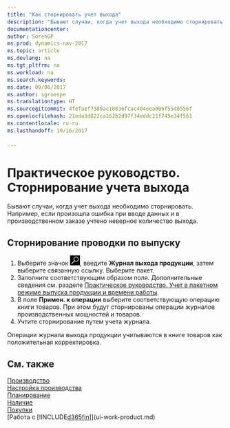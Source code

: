 ```yaml
---
title: "Как сторнировать учет выхода"
description: "Бывают случаи, когда учет выхода необходимо сторнировать. Например, если произошла ошибка при вводе данных и в производственном заказе учтено неверное количество выхода."
documentationcenter: 
author: SorenGP
ms.prod: dynamics-nav-2017
ms.topic: article
ms.devlang: na
ms.tgt_pltfrm: na
ms.workload: na
ms.search.keywords: 
ms.date: 09/06/2017
ms.author: sgroespe
ms.translationtype: HT
ms.sourcegitcommit: 4fefaef7380ac10836fcac404eea006f55d8556f
ms.openlocfilehash: 21eda3d822ca162b2d97f34eddc21f745e34f561
ms.contentlocale: ru-ru
ms.lasthandoff: 10/16/2017

---
```

# <a name="how-to-reverse-output-posting"></a>Практическое руководство. Сторнирование учета выхода
Бывают случаи, когда учет выхода необходимо сторнировать. Например, если произошла ошибка при вводе данных и в производственном заказе учтено неверное количество выхода.  

## <a name="to-reverse-an-output-posting"></a>Сторнирование проводки по выпуску  
1.  Выберите значок ![Поиск страницы или отчета](media/ui-search/search_small.png "Значок поиска страницы или отчета"), введите **Журнал выхода продукции**, затем выберите связанную ссылку. Выберите пакет.  
2. Заполните соответствующим образом поля. Дополнительные сведения см. разделе [Практическое руководство. Учет в пакетном режиме выпуска продукции и времени работы](production-how-to-post-output-quantity.md).
3.  В поле **Примен. к операции** выберите соответствующую операцию книги товаров. При этом будут сторнированы операции журналов производственных мощностей и товаров.  
4. Учтите сторнирование путем учета журнала.  

Операции журнала выхода продукции учитываются в книге товаров как положительная корректировка.  

## <a name="see-also"></a>См. также  
 [Производство](production-manage-manufacturing.md)    
 [Настройка производства](production-configure-production-processes.md)  
 [Планирование](production-planning.md)      
 [Наличие](inventory-manage-inventory.md)  
 [Покупки](purchasing-manage-purchasing.md)  
 [Работа с [!INCLUDE[d365fin](includes/d365fin_md.md)]](ui-work-product.md)  

